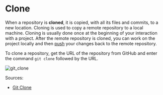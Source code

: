 # Clone

When a repository is **cloned**, it is copied, with all its files 
and commits, to a new location. Cloning is used to copy a remote 
repository to a local machine. Cloning is usually done once at the 
beginning of your interaction with a project. After the remote repository 
is cloned, you can work on the project locally and then [push](/gitcommands/push.md) 
your changes back to the remote repository.

To clone a repository, get the URL of the repository from GitHub
and enter the command `git clone` followed by the URL.

![git_clone](https://opensource.com/sites/default/files/styles/panopoly_image_original/public/u128651/git_guide12.png?itok=E7ZG9t-8)

Sources:
* [Git Clone](https://github.com/git-guides/git-clone)